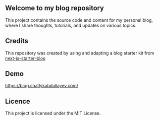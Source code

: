 ## Welcome to my blog repository

This project contains the source code and content for my personal blog, where I share thoughts, tutorials, and updates on various topics.

## Credits

This repository was created by using and adapting a blog starter kit from [next-js-starter-blog](https://github.com/timlrx/tailwind-nextjs-starter-blog)

## Demo

https://blog.shatlykabdullayev.com/

## Licence
This project is licensed under the MIT License.
